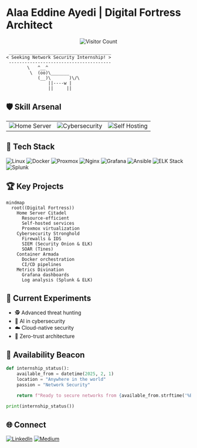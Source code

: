 # Alaa Eddine Ayedi | Digital Fortress Architect

<div align="center">

![Visitor Count](https://profile-counter.glitch.me/nattyCoder/count.svg)

</div>

```ascii
 _______________________________________
< Seeking Network Security Internship! >
 ---------------------------------------
        \   ^__^
         \  (oo)\_______
            (__)\       )\/\
                ||----w |
                ||     ||
```

## 🛡️ Skill Arsenal

<table>
  <tr>
    <td><img src="https://img.shields.io/badge/Home%20Server-Pro-success?style=for-the-badge&logo=homeassistant&logoColor=white" alt="Home Server"></td>
    <td><img src="https://img.shields.io/badge/Cybersecurity-Enthusiast-red?style=for-the-badge&logo=hackaday&logoColor=white" alt="Cybersecurity"></td>
    <td><img src="https://img.shields.io/badge/Self%20Hosting-Wizard-blueviolet?style=for-the-badge&logo=openvpn&logoColor=white" alt="Self Hosting"></td>
  </tr>
</table>

## 🔧 Tech Stack

![Linux](https://img.shields.io/badge/Linux-FCC624?style=for-the-badge&logo=linux&logoColor=black)
![Docker](https://img.shields.io/badge/docker-%230db7ed.svg?style=for-the-badge&logo=docker&logoColor=white)
![Proxmox](https://img.shields.io/badge/Proxmox-E57000?style=for-the-badge&logo=proxmox&logoColor=white)
![Nginx](https://img.shields.io/badge/nginx-%23009639.svg?style=for-the-badge&logo=nginx&logoColor=white)
![Grafana](https://img.shields.io/badge/grafana-%23F46800.svg?style=for-the-badge&logo=grafana&logoColor=white)
![Ansible](https://img.shields.io/badge/ansible-%231A1918.svg?style=for-the-badge&logo=ansible&logoColor=white)
![ELK Stack](https://img.shields.io/badge/ELK%20Stack-005571?style=for-the-badge&logo=elastic&logoColor=white)
![Splunk](https://img.shields.io/badge/Splunk-%23000000.svg?style=for-the-badge&logo=splunk&logoColor=white)

## 🏆 Key Projects

```mermaid
mindmap
  root((Digital Fortress))
    Home Server Citadel
      Resource-efficient
      Self-hosted services
      Proxmox virtualization
    Cybersecurity Stronghold
      Firewalls & IDS
      SIEM (Security Onion & ELK)
      SOAR (Tines)
    Container Armada
      Docker orchestration
      CI/CD pipelines
    Metrics Divination
      Grafana dashboards
      Log analysis (Splunk & ELK)
```

## 🧪 Current Experiments

- 🕵️ Advanced threat hunting
- 🤖 AI in cybersecurity
- ☁️ Cloud-native security
- 🔐 Zero-trust architecture

## 🌟 Availability Beacon

```python
def internship_status():
    available_from = datetime(2025, 2, 1)
    location = "Anywhere in the world"
    passion = "Network Security"
    
    return f"Ready to secure networks from {available_from.strftime('%B %Y')} | Open to {location} | Passionate about {passion}"

print(internship_status())
```

## 🌐 Connect

[![LinkedIn](https://img.shields.io/badge/LinkedIn-%230077B5.svg?logo=linkedin&logoColor=white)](https://linkedin.com/in/alaaeddineayedi/)
[![Medium](https://img.shields.io/badge/Medium-12100E?logo=medium&logoColor=white)](https://medium.com/@alaayedi090)
